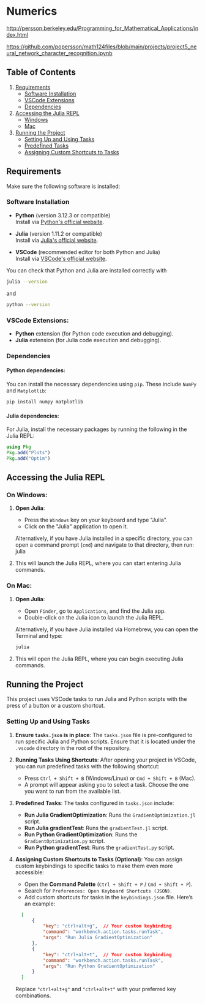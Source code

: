 # Numerics

http://persson.berkeley.edu/Programming_for_Mathematical_Applications/index.html

https://github.com/popersson/math124files/blob/main/projects/project5_neural_network_character_recognition.ipynb

## Table of Contents
1. [Requirements](#requirements)
    - [Software Installation](#software-installation)
    - [VSCode Extensions](#vscode-extensions)
    - [Dependencies](#dependencies)
2. [Accessing the Julia REPL](#accessing-the-julia-repl)
    - [Windows](#on-windows)
    - [Mac](#on-mac)
3. [Running the Project](#running-the-project)
    - [Setting Up and Using Tasks](#setting-up-and-using-tasks)
    - [Predefined Tasks](#predefined-tasks)
    - [Assigning Custom Shortcuts to Tasks](#assigning-custom-shortcuts-to-tasks)

## Requirements

Make sure the following software is installed:

### Software Installation
- **Python** (version 3.12.3 or compatible)  
  Install via [Python's official website](https://www.python.org/downloads/).

- **Julia** (version 1.11.2 or compatible)  
  Install via [Julia's official website](https://julialang.org/downloads/).

- **VSCode** (recommended editor for both Python and Julia)  
  Install via [VSCode's official website](https://code.visualstudio.com/).

You can check that Python and Julia are installed correctly with
```bash
julia --version
```
and 
```bash
python --version
```

### VSCode Extensions:
- **Python** extension (for Python code execution and debugging).
- **Julia** extension (for Julia code execution and debugging).

### Dependencies

#### Python dependencies:
You can install the necessary dependencies using `pip`. These include `NumPy` and `Matplotlib`:

```bash
pip install numpy matplotlib
```

#### Julia dependencies:
For Julia, install the necessary packages by running the following in the Julia REPL:

```julia
using Pkg  
Pkg.add("Plots")  
Pkg.add("Optim")
```

## Accessing the Julia REPL

### On Windows:
1. **Open Julia**:
   - Press the `Windows` key on your keyboard and type "Julia".
   - Click on the "Julia" application to open it.
   
   Alternatively, if you have Julia installed in a specific directory, you can open a command prompt (`cmd`) and navigate to that directory, then run:
   julia
2. This will launch the Julia REPL, where you can start entering Julia commands.

### On Mac:
1. **Open Julia**:
   - Open `Finder`, go to `Applications`, and find the Julia app.
   - Double-click on the Julia icon to launch the Julia REPL.

   Alternatively, if you have Julia installed via Homebrew, you can open the Terminal and type:
   ```bash
   julia
   ```
2. This will open the Julia REPL, where you can begin executing Julia commands.

## Running the Project

This project uses VSCode tasks to run Julia and Python scripts with the press of a button or a custom shortcut.

### Setting Up and Using Tasks

1. **Ensure `tasks.json` is in place**:
   The `tasks.json` file is pre-configured to run specific Julia and Python scripts. Ensure that it is located under the `.vscode` directory in the root of the repository.

2. **Running Tasks Using Shortcuts**:
   After opening your project in VSCode, you can run predefined tasks with the following shortcut:

   - Press `Ctrl + Shift + B` (Windows/Linux) or `Cmd + Shift + B` (Mac).
   - A prompt will appear asking you to select a task. Choose the one you want to run from the available list.

3. **Predefined Tasks**:
   The tasks configured in `tasks.json` include:
   - **Run Julia GradientOptimization**: Runs the `GradientOptimization.jl` script.
   - **Run Julia gradientTest**: Runs the `gradientTest.jl` script.
   - **Run Python GradientOptimization**: Runs the `GradientOptimization.py` script.
   - **Run Python gradientTest**: Runs the `gradientTest.py` script.

4. **Assigning Custom Shortcuts to Tasks (Optional)**:
   You can assign custom keybindings to specific tasks to make them even more accessible:
   - Open the **Command Palette** (`Ctrl + Shift + P` / `Cmd + Shift + P`).
   - Search for `Preferences: Open Keyboard Shortcuts (JSON)`.
   - Add custom shortcuts for tasks in the `keybindings.json` file. Here’s an example:
   ```json
     [
         {
             "key": "ctrl+alt+g",  // Your custom keybinding
             "command": "workbench.action.tasks.runTask",
             "args": "Run Julia GradientOptimization"
         },
         {
             "key": "ctrl+alt+t",  // Your custom keybinding
             "command": "workbench.action.tasks.runTask",
             "args": "Run Python GradientOptimization"
         }
     ]
    ```
   Replace `"ctrl+alt+g"` and `"ctrl+alt+t"` with your preferred key combinations.
